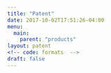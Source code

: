 ```yaml
---
title: "Patent"
date: 2017-10-02T17:51:26-04:00
menu:
  main:
    parent: "products"
layout: patent
<!-- code: formats  -->
draft: false
---
```

